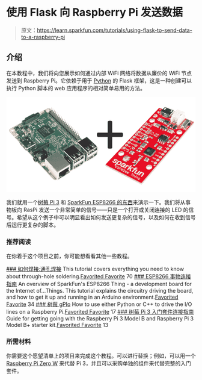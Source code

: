 # 使用 Flask 向 Raspberry Pi 发送数据

> 原文：<https://learn.sparkfun.com/tutorials/using-flask-to-send-data-to-a-raspberry-pi>

## 介绍

在本教程中，我们将向您展示如何通过内部 WiFi 网络将数据从廉价的 WiFi 节点发送到 Raspberry Pi。它依赖于用于 [Python](https://www.sparkfun.com/python) 的 Flask 框架，这是一种创建可以执行 Python 脚本的 web 应用程序的相对简单易用的方法。

[![Glamour shot of two boards from tutorial](img/10c693e68b3884ca1b7095ea7534c8b3.png)](https://cdn.sparkfun.com/assets/learn_tutorials/7/0/6/main_image.png)

我们就用一个[树莓 Pi 3](https://www.sparkfun.com/products/13825) 和 [SparkFun ESP8266 的东西](https://www.sparkfun.com/products/13231)来演示一下。我们将从事物板向 RasPi 发送一个非常简单的信号——只是一个打开或关闭连接的 LED 的信号。希望从这个例子中可以明显看出如何发送更复杂的信号，以及如何在收到信号后运行更复杂的脚本。

### 推荐阅读

在你着手这个项目之前，你可能想看看其他一些教程。

[](https://learn.sparkfun.com/tutorials/how-to-solder-through-hole-soldering) [### 如何焊接:通孔焊接](https://learn.sparkfun.com/tutorials/how-to-solder-through-hole-soldering) This tutorial covers everything you need to know about through-hole soldering.[Favorited Favorite](# "Add to favorites") 70[](https://learn.sparkfun.com/tutorials/esp8266-thing-hookup-guide) [### ESP8266 事物连接指南](https://learn.sparkfun.com/tutorials/esp8266-thing-hookup-guide) An overview of SparkFun's ESP8266 Thing - a development board for the Internet of...Things. This tutorial explains the circuitry driving the board, and how to get it up and running in an Arduino environment.[Favorited Favorite](# "Add to favorites") 34[](https://learn.sparkfun.com/tutorials/raspberry-gpio) [### 树莓 gPIo](https://learn.sparkfun.com/tutorials/raspberry-gpio) How to use either Python or C++ to drive the I/O lines on a Raspberry Pi.[Favorited Favorite](# "Add to favorites") 17[](https://learn.sparkfun.com/tutorials/raspberry-pi-3-starter-kit-hookup-guide) [### 树莓 Pi 3 入门套件连接指南](https://learn.sparkfun.com/tutorials/raspberry-pi-3-starter-kit-hookup-guide) Guide for getting going with the Raspberry Pi 3 Model B and Raspberry Pi 3 Model B+ starter kit.[Favorited Favorite](# "Add to favorites") 13

### 所需材料

你需要这个愿望清单上的项目来完成这个教程。可以进行替换；例如，可以用一个 [Raspberry Pi Zero W](https://www.sparkfun.com/products/14277) 来代替 Pi 3，并且可以采购单独的组件来代替完整的入门套件。
